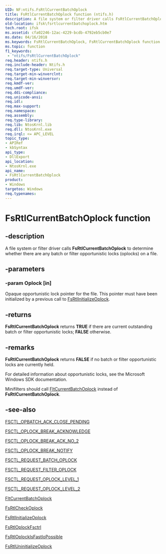 ```yaml
---
UID: NF:ntifs.FsRtlCurrentBatchOplock
title: FsRtlCurrentBatchOplock function (ntifs.h)
description: A file system or filter driver calls FsRtlCurrentBatchOplock to determine whether there are any batch or filter opportunistic locks (oplocks) on a file.
old-location: ifsk\fsrtlcurrentbatchoplock.htm
tech.root: ifsk
ms.assetid: cfa02246-12ac-4229-bcdb-4792eb5cb0e7
ms.date: 04/16/2018
ms.keywords: FsRtlCurrentBatchOplock, FsRtlCurrentBatchOplock function [Installable File System Drivers], fsrtlref_d5d16133-2531-4e50-85b7-381740d45d9a.xml, ifsk.fsrtlcurrentbatchoplock, ntifs/FsRtlCurrentBatchOplock
ms.topic: function
f1_keywords:
 - "ntifs/FsRtlCurrentBatchOplock"
req.header: ntifs.h
req.include-header: Ntifs.h
req.target-type: Universal
req.target-min-winverclnt: 
req.target-min-winversvr: 
req.kmdf-ver: 
req.umdf-ver: 
req.ddi-compliance: 
req.unicode-ansi: 
req.idl: 
req.max-support: 
req.namespace: 
req.assembly: 
req.type-library: 
req.lib: NtosKrnl.lib
req.dll: NtosKrnl.exe
req.irql: <= APC_LEVEL
topic_type:
- APIRef
- kbSyntax
api_type:
- DllExport
api_location:
- NtosKrnl.exe
api_name:
- FsRtlCurrentBatchOplock
product:
- Windows
targetos: Windows
req.typenames: 
---
```


# FsRtlCurrentBatchOplock function


## -description


A file system or filter driver calls <b>FsRtlCurrentBatchOplock</b> to determine whether there are any batch or filter opportunistic locks (oplocks) on a file. 


## -parameters




### -param Oplock [in]

Opaque opportunistic lock pointer for the file. This pointer must have been initialized by a previous call to <a href="https://docs.microsoft.com/windows-hardware/drivers/ddi/ntifs/nf-ntifs-_fsrtl_advanced_fcb_header-fsrtlinitializeoplock">FsRtlInitializeOplock</a>. 


## -returns



<b>FsRtlCurrentBatchOplock</b> returns <b>TRUE</b> if there are current outstanding batch or filter opportunistic locks; <b>FALSE</b> otherwise. 




## -remarks



<b>FsRtlCurrentBatchOplock</b> returns <b>FALSE</b> if no batch or filter opportunistic locks are currently held. 

For detailed information about opportunistic locks, see the Microsoft Windows SDK documentation. 

Minifilters should call <a href="https://docs.microsoft.com/windows-hardware/drivers/ddi/fltkernel/nf-fltkernel-fltcurrentbatchoplock">FltCurrentBatchOplock</a> instead of <b>FsRtlCurrentBatchOplock</b>. 




## -see-also




<a href="https://docs.microsoft.com/windows-hardware/drivers/ifs/fsctl-opbatch-ack-close-pending">FSCTL_OPBATCH_ACK_CLOSE_PENDING</a>



<a href="https://docs.microsoft.com/windows-hardware/drivers/ifs/fsctl-oplock-break-acknowledge">FSCTL_OPLOCK_BREAK_ACKNOWLEDGE</a>



<a href="https://docs.microsoft.com/windows-hardware/drivers/ifs/fsctl-oplock-break-ack-no-2">FSCTL_OPLOCK_BREAK_ACK_NO_2</a>



<a href="https://docs.microsoft.com/windows-hardware/drivers/ifs/fsctl-oplock-break-notify">FSCTL_OPLOCK_BREAK_NOTIFY</a>



<a href="https://docs.microsoft.com/windows-hardware/drivers/ifs/fsctl-request-batch-oplock">FSCTL_REQUEST_BATCH_OPLOCK</a>



<a href="https://docs.microsoft.com/windows-hardware/drivers/ifs/fsctl-request-filter-oplock">FSCTL_REQUEST_FILTER_OPLOCK</a>



<a href="https://docs.microsoft.com/windows-hardware/drivers/ifs/fsctl-request-oplock-level-1">FSCTL_REQUEST_OPLOCK_LEVEL_1</a>



<a href="https://docs.microsoft.com/windows-hardware/drivers/ifs/fsctl-request-oplock-level-2">FSCTL_REQUEST_OPLOCK_LEVEL_2</a>



<a href="https://docs.microsoft.com/windows-hardware/drivers/ddi/fltkernel/nf-fltkernel-fltcurrentbatchoplock">FltCurrentBatchOplock</a>



<a href="https://docs.microsoft.com/windows/desktop/api/rrascfg/nf-rrascfg-ieapproviderconfig-initialize">FsRtlCheckOplock</a>



<a href="https://docs.microsoft.com/windows-hardware/drivers/ddi/ntifs/nf-ntifs-_fsrtl_advanced_fcb_header-fsrtlinitializeoplock">FsRtlInitializeOplock</a>



<a href="https://docs.microsoft.com/windows-hardware/drivers/ddi/ntifs/nf-ntifs-_fsrtl_advanced_fcb_header-fsrtloplockfsctrl">FsRtlOplockFsctrl</a>



<a href="https://docs.microsoft.com/windows-hardware/drivers/ddi/ntifs/nf-ntifs-_fsrtl_advanced_fcb_header-fsrtloplockisfastiopossible">FsRtlOplockIsFastIoPossible</a>



<a href="https://docs.microsoft.com/windows-hardware/drivers/ddi/ntifs/nf-ntifs-_fsrtl_advanced_fcb_header-fsrtluninitializeoplock">FsRtlUninitializeOplock</a>
 

 

